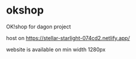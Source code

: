 # okshop
OK!shop for dagon project

host on https://stellar-starlight-074cd2.netlify.app/

website is available on min width 1280px
